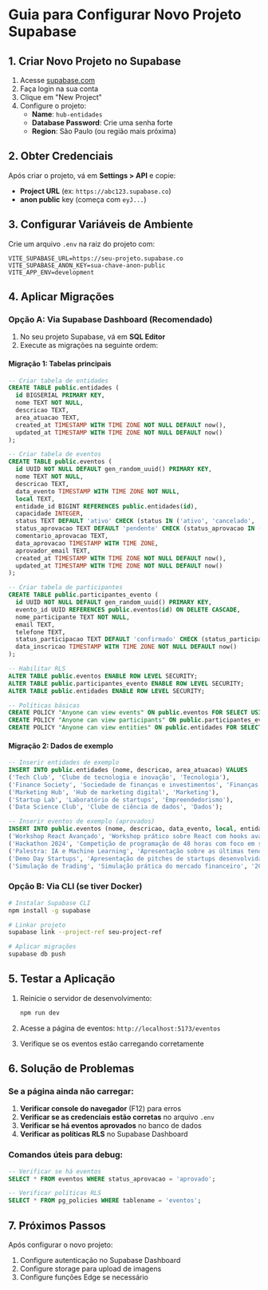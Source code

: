 # Guia para Configurar Novo Projeto Supabase

## 1. Criar Novo Projeto no Supabase

1. Acesse [supabase.com](https://supabase.com)
2. Faça login na sua conta
3. Clique em "New Project"
4. Configure o projeto:
   - **Name**: `hub-entidades`
   - **Database Password**: Crie uma senha forte
   - **Region**: São Paulo (ou região mais próxima)

## 2. Obter Credenciais

Após criar o projeto, vá em **Settings > API** e copie:
- **Project URL** (ex: `https://abc123.supabase.co`)
- **anon public** key (começa com `eyJ...`)

## 3. Configurar Variáveis de Ambiente

Crie um arquivo `.env` na raiz do projeto com:

```env
VITE_SUPABASE_URL=https://seu-projeto.supabase.co
VITE_SUPABASE_ANON_KEY=sua-chave-anon-public
VITE_APP_ENV=development
```

## 4. Aplicar Migrações

### Opção A: Via Supabase Dashboard (Recomendado)

1. No seu projeto Supabase, vá em **SQL Editor**
2. Execute as migrações na seguinte ordem:

#### Migração 1: Tabelas principais
```sql
-- Criar tabela de entidades
CREATE TABLE public.entidades (
  id BIGSERIAL PRIMARY KEY,
  nome TEXT NOT NULL,
  descricao TEXT,
  area_atuacao TEXT,
  created_at TIMESTAMP WITH TIME ZONE NOT NULL DEFAULT now(),
  updated_at TIMESTAMP WITH TIME ZONE NOT NULL DEFAULT now()
);

-- Criar tabela de eventos
CREATE TABLE public.eventos (
  id UUID NOT NULL DEFAULT gen_random_uuid() PRIMARY KEY,
  nome TEXT NOT NULL,
  descricao TEXT,
  data_evento TIMESTAMP WITH TIME ZONE NOT NULL,
  local TEXT,
  entidade_id BIGINT REFERENCES public.entidades(id),
  capacidade INTEGER,
  status TEXT DEFAULT 'ativo' CHECK (status IN ('ativo', 'cancelado', 'finalizado')),
  status_aprovacao TEXT DEFAULT 'pendente' CHECK (status_aprovacao IN ('pendente', 'aprovado', 'rejeitado')),
  comentario_aprovacao TEXT,
  data_aprovacao TIMESTAMP WITH TIME ZONE,
  aprovador_email TEXT,
  created_at TIMESTAMP WITH TIME ZONE NOT NULL DEFAULT now(),
  updated_at TIMESTAMP WITH TIME ZONE NOT NULL DEFAULT now()
);

-- Criar tabela de participantes
CREATE TABLE public.participantes_evento (
  id UUID NOT NULL DEFAULT gen_random_uuid() PRIMARY KEY,
  evento_id UUID REFERENCES public.eventos(id) ON DELETE CASCADE,
  nome_participante TEXT NOT NULL,
  email TEXT,
  telefone TEXT,
  status_participacao TEXT DEFAULT 'confirmado' CHECK (status_participacao IN ('confirmado', 'pendente', 'cancelado')),
  data_inscricao TIMESTAMP WITH TIME ZONE NOT NULL DEFAULT now()
);

-- Habilitar RLS
ALTER TABLE public.eventos ENABLE ROW LEVEL SECURITY;
ALTER TABLE public.participantes_evento ENABLE ROW LEVEL SECURITY;
ALTER TABLE public.entidades ENABLE ROW LEVEL SECURITY;

-- Políticas básicas
CREATE POLICY "Anyone can view events" ON public.eventos FOR SELECT USING (true);
CREATE POLICY "Anyone can view participants" ON public.participantes_evento FOR SELECT USING (true);
CREATE POLICY "Anyone can view entities" ON public.entidades FOR SELECT USING (true);
```

#### Migração 2: Dados de exemplo
```sql
-- Inserir entidades de exemplo
INSERT INTO public.entidades (nome, descricao, area_atuacao) VALUES
('Tech Club', 'Clube de tecnologia e inovação', 'Tecnologia'),
('Finance Society', 'Sociedade de finanças e investimentos', 'Finanças'),
('Marketing Hub', 'Hub de marketing digital', 'Marketing'),
('Startup Lab', 'Laboratório de startups', 'Empreendedorismo'),
('Data Science Club', 'Clube de ciência de dados', 'Dados');

-- Inserir eventos de exemplo (aprovados)
INSERT INTO public.eventos (nome, descricao, data_evento, local, entidade_id, capacidade, status_aprovacao) VALUES
('Workshop React Avançado', 'Workshop prático sobre React com hooks avançados e performance', '2024-12-15 19:00:00+00', 'Lab 302', 1, 30, 'aprovado'),
('Hackathon 2024', 'Competição de programação de 48 horas com foco em soluções inovadoras', '2024-12-20 09:00:00+00', 'Auditório Principal', 1, 100, 'aprovado'),
('Palestra: IA e Machine Learning', 'Apresentação sobre as últimas tendências em IA e ML', '2024-12-18 18:30:00+00', 'Sala 205', 2, 50, 'aprovado'),
('Demo Day Startups', 'Apresentação de pitches de startups desenvolvidas por alunos', '2024-12-22 14:00:00+00', 'Auditório', 4, 80, 'aprovado'),
('Simulação de Trading', 'Simulação prática do mercado financeiro', '2024-12-16 16:00:00+00', 'Lab de Finanças', 5, 25, 'aprovado');
```

### Opção B: Via CLI (se tiver Docker)

```bash
# Instalar Supabase CLI
npm install -g supabase

# Linkar projeto
supabase link --project-ref seu-project-ref

# Aplicar migrações
supabase db push
```

## 5. Testar a Aplicação

1. Reinicie o servidor de desenvolvimento:
   ```bash
   npm run dev
   ```

2. Acesse a página de eventos: `http://localhost:5173/eventos`

3. Verifique se os eventos estão carregando corretamente

## 6. Solução de Problemas

### Se a página ainda não carregar:

1. **Verificar console do navegador** (F12) para erros
2. **Verificar se as credenciais estão corretas** no arquivo `.env`
3. **Verificar se há eventos aprovados** no banco de dados
4. **Verificar as políticas RLS** no Supabase Dashboard

### Comandos úteis para debug:

```sql
-- Verificar se há eventos
SELECT * FROM eventos WHERE status_aprovacao = 'aprovado';

-- Verificar políticas RLS
SELECT * FROM pg_policies WHERE tablename = 'eventos';
```

## 7. Próximos Passos

Após configurar o novo projeto:
1. Configure autenticação no Supabase Dashboard
2. Configure storage para upload de imagens
3. Configure funções Edge se necessário 